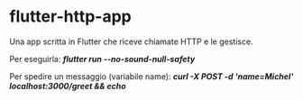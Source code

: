 # flutter-http-app
Una app scritta in Flutter che riceve chiamate HTTP e le gestisce.

Per eseguirla: 
___flutter run --no-sound-null-safety___

Per spedire un messaggio (variabile name):
___curl -X POST -d 'name=Michel' localhost:3000/greet && echo___
